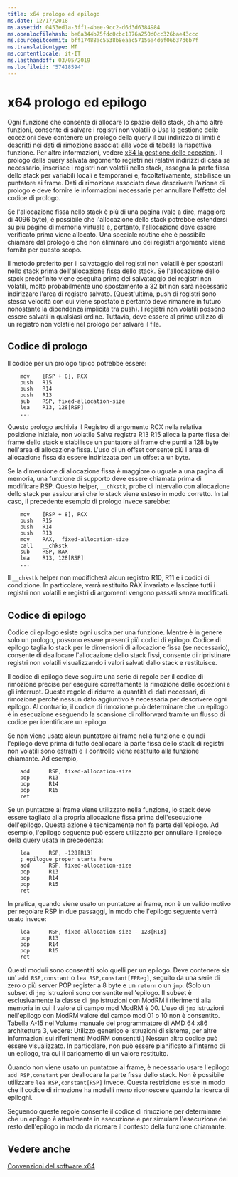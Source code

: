 ```yaml
---
title: x64 prologo ed epilogo
ms.date: 12/17/2018
ms.assetid: 0453ed1a-3ff1-4bee-9cc2-d6d3d6384984
ms.openlocfilehash: be6a344b75fdc0cbc1876a250d0cc326bae43ccc
ms.sourcegitcommit: bff17488ac5538b8eaac57156a4d6f06b37d6b7f
ms.translationtype: MT
ms.contentlocale: it-IT
ms.lasthandoff: 03/05/2019
ms.locfileid: "57418594"
---
```

# <a name="x64-prolog-and-epilog"></a>x64 prologo ed epilogo

Ogni funzione che consente di allocare lo spazio dello stack, chiama altre funzioni, consente di salvare i registri non volatili o Usa la gestione delle eccezioni deve contenere un prologo della query il cui indirizzo di limiti è descritti nei dati di rimozione associati alla voce di tabella la rispettiva funzione. Per altre informazioni, vedere [x64 la gestione delle eccezioni](../build/exception-handling-x64.md). Il prologo della query salvata argomento registri nei relativi indirizzi di casa se necessario, inserisce i registri non volatili nello stack, assegna la parte fissa dello stack per variabili locali e temporanei e, facoltativamente, stabilisce un puntatore ai frame. Dati di rimozione associato deve descrivere l'azione di prologo e deve fornire le informazioni necessarie per annullare l'effetto del codice di prologo.

Se l'allocazione fissa nello stack è più di una pagina (vale a dire, maggiore di 4096 byte), è possibile che l'allocazione dello stack potrebbe estendersi su più pagine di memoria virtuale e, pertanto, l'allocazione deve essere verificato prima viene allocato. Una speciale routine che è possibile chiamare dal prologo e che non eliminare uno dei registri argomento viene fornita per questo scopo.

Il metodo preferito per il salvataggio dei registri non volatili è per spostarli nello stack prima dell'allocazione fissa dello stack. Se l'allocazione dello stack predefinito viene eseguita prima del salvataggio dei registri non volatili, molto probabilmente uno spostamento a 32 bit non sarà necessario indirizzare l'area di registro salvato. (Quest'ultima, push di registri sono stessa velocità con cui viene spostato e pertanto deve rimanere in futuro nonostante la dipendenza implicita tra push). I registri non volatili possono essere salvati in qualsiasi ordine. Tuttavia, deve essere al primo utilizzo di un registro non volatile nel prologo per salvare il file.

## <a name="prolog-code"></a>Codice di prologo

Il codice per un prologo tipico potrebbe essere:

```MASM
    mov    [RSP + 8], RCX
    push   R15
    push   R14
    push   R13
    sub    RSP, fixed-allocation-size
    lea    R13, 128[RSP]
    ...
```

Questo prologo archivia il Registro di argomento RCX nella relativa posizione iniziale, non volatile Salva registra R13 R15 alloca la parte fissa del frame dello stack e stabilisce un puntatore ai frame che punti a 128 byte nell'area di allocazione fissa. L'uso di un offset consente più l'area di allocazione fissa da essere indirizzata con un offset a un byte.

Se la dimensione di allocazione fissa è maggiore o uguale a una pagina di memoria, una funzione di supporto deve essere chiamata prima di modificare RSP. Questo helper, `__chkstk`, probe di intervallo con allocazione dello stack per assicurarsi che lo stack viene esteso in modo corretto. In tal caso, il precedente esempio di prologo invece sarebbe:

```MASM
    mov    [RSP + 8], RCX
    push   R15
    push   R14
    push   R13
    mov    RAX,  fixed-allocation-size
    call   __chkstk
    sub    RSP, RAX
    lea    R13, 128[RSP]
    ...
```

Il `__chkstk` helper non modificherà alcun registro R10, R11 e i codici di condizione. In particolare, verrà restituito RAX invariato e lasciare tutti i registri non volatili e registri di argomenti vengono passati senza modificati.

## <a name="epilog-code"></a>Codice di epilogo

Codice di epilogo esiste ogni uscita per una funzione. Mentre è in genere solo un prologo, possono essere presenti più codici di epilogo. Codice di epilogo taglia lo stack per le dimensioni di allocazione fissa (se necessario), consente di deallocare l'allocazione dello stack fissi, consente di ripristinare registri non volatili visualizzando i valori salvati dallo stack e restituisce.

Il codice di epilogo deve seguire una serie di regole per il codice di rimozione precise per eseguire correttamente la rimozione delle eccezioni e gli interrupt. Queste regole di ridurre la quantità di dati necessari, di rimozione perché nessun dato aggiuntivo è necessaria per descrivere ogni epilogo. Al contrario, il codice di rimozione può determinare che un epilogo è in esecuzione eseguendo la scansione di rollforward tramite un flusso di codice per identificare un epilogo.

Se non viene usato alcun puntatore ai frame nella funzione e quindi l'epilogo deve prima di tutto deallocare la parte fissa dello stack di registri non volatili sono estratti e il controllo viene restituito alla funzione chiamante. Ad esempio,

```MASM
    add      RSP, fixed-allocation-size
    pop      R13
    pop      R14
    pop      R15
    ret
```

Se un puntatore ai frame viene utilizzato nella funzione, lo stack deve essere tagliato alla propria allocazione fissa prima dell'esecuzione dell'epilogo. Questa azione è tecnicamente non fa parte dell'epilogo. Ad esempio, l'epilogo seguente può essere utilizzato per annullare il prologo della query usata in precedenza:

```MASM
    lea      RSP, -128[R13]
    ; epilogue proper starts here
    add      RSP, fixed-allocation-size
    pop      R13
    pop      R14
    pop      R15
    ret
```

In pratica, quando viene usato un puntatore ai frame, non è un valido motivo per regolare RSP in due passaggi, in modo che l'epilogo seguente verrà usato invece:

```MASM
    lea      RSP, fixed-allocation-size - 128[R13]
    pop      R13
    pop      R14
    pop      R15
    ret
```

Questi moduli sono consentiti solo quelli per un epilogo. Deve contenere sia un' `add RSP,constant` o `lea RSP,constant[FPReg]`, seguito da una serie di zero o più server POP register a 8 byte e un `return` o un `jmp`. (Solo un subset di `jmp` istruzioni sono consentite nell'epilogo. Il subset è esclusivamente la classe di `jmp` istruzioni con ModRM i riferimenti alla memoria in cui il valore di campo mod ModRM è 00. L'uso di `jmp` istruzioni nell'epilogo con ModRM valore del campo mod 01 o 10 non è consentito. Tabella A-15 nel Volume manuale del programmatore di AMD 64 x86 architettura 3, vedere: Utilizzo generico e istruzioni di sistema, per altre informazioni sui riferimenti ModRM consentiti.) Nessun altro codice può essere visualizzato. In particolare, non può essere pianificato all'interno di un epilogo, tra cui il caricamento di un valore restituito.

Quando non viene usato un puntatore ai frame, è necessario usare l'epilogo `add RSP,constant` per deallocare la parte fissa dello stack. Non è possibile utilizzare `lea RSP,constant[RSP]` invece. Questa restrizione esiste in modo che il codice di rimozione ha modelli meno riconoscere quando la ricerca di epiloghi.

Seguendo queste regole consente il codice di rimozione per determinare che un epilogo è attualmente in esecuzione e per simulare l'esecuzione del resto dell'epilogo in modo da ricreare il contesto della funzione chiamante.

## <a name="see-also"></a>Vedere anche

[Convenzioni del software x64](../build/x64-software-conventions.md)
